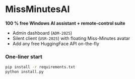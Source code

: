 # MissMinutesAI  
**100 % free Windows AI assistant + remote-control suite**  
- Admin dashboard (`ADM-2025`)  
- Silent client (`USR-2025`) with floating Miss-Minutes avatar  
- Add any free HuggingFace API on-the-fly  

### One-liner start
```cmd
pip install -r requirements.txt
python install.py
